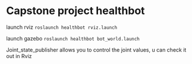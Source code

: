 # Capstone project healthbot

launch rviz
`roslaunch healthbot rviz.launch`

launch gazebo
`roslaunch healthbot bot_world.launch`

Joint_state_publisher allows you to control the joint values, u can check it out in Rviz